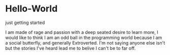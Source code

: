 # Hello-World
just getting started

I am made of rage and passion with a deep seated desire to learn more, I would like to think I am an odd ball in the programming world because I am a social butterfly, and generally Extroverted. I'm not saying anyone else isn't but the stories I've heard lead me to belive I can't be to far off.
